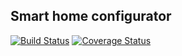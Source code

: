 Smart home configurator
-----------------------

[![Build Status](https://travis-ci.org/e154/smart-home-configurator.svg?branch=master)](https://travis-ci.org/e154/smart-home-configurator)
[![Coverage Status](https://coveralls.io/repos/github/e154/smart-home-configurator/badge.svg?branch=master)](https://coveralls.io/github/e154/smart-home-configurator?branch=master)
